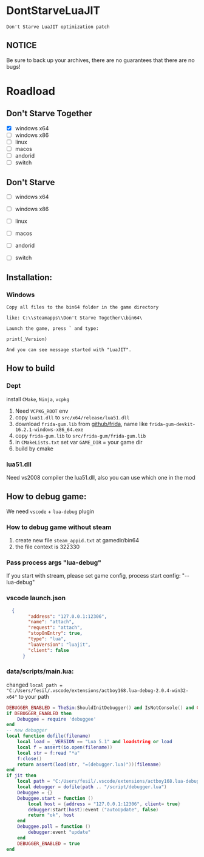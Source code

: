 # DontStarveLuaJIT
	Don't Starve LuaJIT optimization patch

##  NOTICE

Be sure to back up your archives, there are no guarantees that there are no bugs!

# Roadload

## Don't Starve Together

- [x] windows x64
- [ ] windows x86
- [ ] linux 
- [ ] macos
- [ ] andorid
- [ ] switch

## Don't Starve 

- [ ] windows x64
- [ ] windows x86
- [ ] linux 
- [ ] macos
- [ ] andorid
- [ ] switch


## Installation: 

### Windows

	Copy all files to the bin64 folder in the game directory

	like: C:\\steamapps\\Don't Starve Together\\bin64\
	
	Launch the game, press ` and type:
	
	print(_Version)
	
	And you can see message started with "LuaJIT".

## How to build

### Dept
install `CMake`, `Ninja`, `vcpkg`
1. Need `VCPKG_ROOT` env
2. copy `lua51.dll` to `src/x64/release/lua51.dll`
3. download `frida-gum.lib` from [github/frida](https://github.com/frida), name like `frida-gum-devkit-16.2.1-windows-x86_64.exe`
4. copy `frida-gum.lib` to `src/frida-gum/frida-gum.lib`
5. in `CMakeLists.txt` set var `GAME_DIR` = your game dir
6. build by cmake

### lua51.dll
Need vs2008 compiler the lua51.dll, also you can use which one in the mod

## How to debug game:

We need `vscode` + `lua-debug` plugin

### How to debug game without steam
1. create new file `steam_appid.txt` at gamedir/bin64
2. the file context is 322330

### Pass process args "lua-debug"
If you start with stream, please set game config, process start config: "--lua-debug"

### vscode launch.json
```json
  {
        "address": "127.0.0.1:12306",
        "name": "attach",
        "request": "attach",
        "stopOnEntry": true,
        "type": "lua",
        "luaVersion": "luajit",
        "client": false
      }
```

### data/scripts/main.lua:
changed `local path = "C:/Users/fesil/.vscode/extensions/actboy168.lua-debug-2.0.4-win32-x64"` to your path
```lua
DEBUGGER_ENABLED = TheSim:ShouldInitDebugger() and IsNotConsole() and CONFIGURATION ~= "PRODUCTION" and not TheNet:IsDedicated()
if DEBUGGER_ENABLED then
	Debuggee = require 'debuggee'
end
-- new debugger
local function dofile(filename)
	local load = _VERSION == "Lua 5.1" and loadstring or load
	local f = assert(io.open(filename))
	local str = f:read "*a"
	f:close()
	return assert(load(str, "=(debugger.lua)"))(filename)
end
if jit then
	local path = "C:/Users/fesil/.vscode/extensions/actboy168.lua-debug-2.0.4-win32-x64"
	local debugger = dofile(path .. "/script/debugger.lua")
	Debuggee = {}
	Debuggee.start = function ()
		local host = {address = "127.0.0.1:12306", client= true}
		debugger:start(host):event ("autoUpdate", false)
		return "ok", host
	end
	Debuggee.poll = function ()
		debugger:event "update"
	end
	DEBUGGER_ENABLED = true
end
```